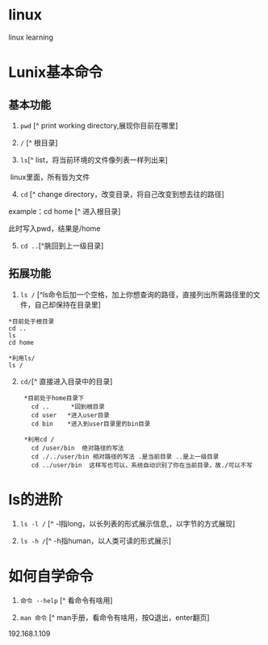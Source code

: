 # linux
linux learning
# Lunix基本命令

## 基本功能

1. `pwd` [^ print working directory,展现你目前在哪里]



2. `/`  [^ 根目录]



3. `ls`[^ list，将当前环境的文件像列表一样列出来]

​        linux里面，所有皆为文件



4. `cd` [^ change directory，改变目录，将自己改变到想去往的路径]

example：cd home [^ 进入根目录]

此时写入pwd，结果是/home

5. `cd ..`[^朓回到上一级目录]



##  拓展功能

1. `ls /` [^ls命令后加一个空格，加上你想查询的路径，直接列出所需路径里的文件，自己却保持在目录里]

``` 相当于以下三条
*目前处于根目录
cd ..
ls
cd home 

*利用ls/
ls /
```

2. `cd/`[^ 直接进入目录中的目录]

   ```
    *目前处于home目录下
      cd ..      *回到根目录
      cd user   *进入user目录
      cd bin    *进入到user目录里的bin目录
   
    *利用cd /
      cd /user/bin  绝对路径的写法
      cd ./../user/bin 相对路径的写法 .是当前目录 ..是上一级目录
      cd ../user/bin  这样写也可以，系统自动识别了你在当前目录，故./可以不写
   ```



#  ls的进阶

1.  `ls -l /`  [^ -l指long，以长列表的形式展示信息,，以字节的方式展现]

2.  `ls -h /`[^ -h指human，以人类可读的形式展示]



# 如何自学命令

1. `命令 --help` [^ 看命令有啥用]

2. `man 命令` [^ man手册，看命令有啥用，按Q退出，enter翻页]

192.168.1.109
